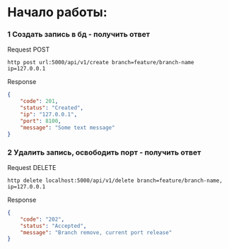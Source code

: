 # Начало работы:

### 1 Создать запись в бд - получить ответ


Request POST

`http post url:5000/api/v1/create branch=feature/branch-name ip=127.0.0.1`

Response

```json
{
    "code": 201,
    "status": "Created",
    "ip": "127.0.0.1",
    "port": 8100,
    "message": "Some text message"
}
```


### 2 Удалить запись, освободить порт - получить ответ

Request DELETE

`http delete localhost:5000/api/v1/delete branch=feature/branch-name, ip=127.0.0.1`

Response

```json
{
    "code": "202",
    "status": "Accepted",
    "message": "Branch remove, current port release"
}
```